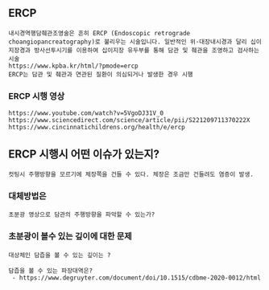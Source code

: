 ## ERCP
```
내시경역행담췌관조영술은 흔히 ERCP (Endoscopic retrograde choangiopancreatography)로 불리우는 시술입니다. 일반적인 위·대장내시경과 달리 십이지장경과 방사선투시기를 이용하여 십이지장 유두부를 통해 담관 및 췌관을 조영하고 검사하는 시술
https://www.kpba.kr/html/?pmode=ercp
ERCP는 담관 및 췌관과 연관된 질환이 의심되거나 발생한 경우 시행
```

### ERCP 시행 영상
```
https://www.youtube.com/watch?v=5VgoDJ31V_0
https://www.sciencedirect.com/science/article/pii/S221209711370222X
https://www.cincinnatichildrens.org/health/e/ercp
```

## ERCP 시행시 어떤 이슈가 있는지?
```
컷팅시 주행방향을 모르기에 체장쪽을 건들 수 있다. 체장은 조금만 건들려도 염증이 발생.

```

### 대체방법은
```
초분광 영상으로 담관의 주행방향을 파악할 수 있는가?

```

### 초분광이 볼수 있는 깊이에 대한 문제
```
대상체인 담즙을 볼 수 있는 깊이는 ?

담즙을 볼 수 있는 파장대역은?
 - https://www.degruyter.com/document/doi/10.1515/cdbme-2020-0012/html
 

```


